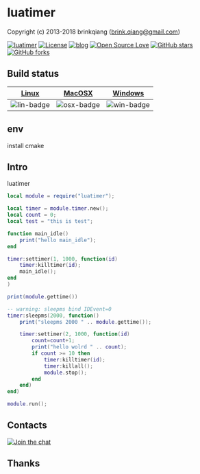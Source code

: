 # luatimer

Copyright (c) 2013-2018 brinkqiang (brink.qiang@gmail.com)

[![luatimer](https://img.shields.io/badge/brinkqiang-luatimer-blue.svg?style=flat-square)](https://github.com/brinkqiang/luatimer)
[![License](https://img.shields.io/badge/license-MIT-brightgreen.svg)](https://github.com/brinkqiang/luatimer/blob/master/LICENSE)
[![blog](https://img.shields.io/badge/Author-Blog-7AD6FD.svg)](https://brinkqiang.github.io/)
[![Open Source Love](https://badges.frapsoft.com/os/v3/open-source.png)](https://github.com/brinkqiang)
[![GitHub stars](https://img.shields.io/github/stars/brinkqiang/luatimer.svg?label=Stars)](https://github.com/brinkqiang/luatimer) 
[![GitHub forks](https://img.shields.io/github/forks/brinkqiang/luatimer.svg?label=Fork)](https://github.com/brinkqiang/luatimer)

## Build status
| [Linux][lin-link] | [MacOSX][osx-link] | [Windows][win-link] |
| :---------------: | :----------------: | :-----------------: |
| ![lin-badge]      | ![osx-badge]       | ![win-badge]        |

[lin-badge]: https://travis-ci.org/brinkqiang/luatimer.svg?branch=master "Travis build status"
[lin-link]:  https://travis-ci.org/brinkqiang/luatimer "Travis build status"
[osx-badge]: https://travis-ci.org/brinkqiang/luatimer.svg?branch=master "Travis build status"
[osx-link]:  https://travis-ci.org/brinkqiang/luatimer "Travis build status"
[win-badge]: https://ci.appveyor.com/api/projects/status/github/brinkqiang/luatimer?branch=master&svg=true "AppVeyor build status"
[win-link]:  https://ci.appveyor.com/project/brinkqiang/luatimer "AppVeyor build status"

## env
install cmake

## Intro
luatimer
```lua
local module = require("luatimer");

local timer = module.timer.new();
local count = 0;
local test = "this is test";

function main_idle()
    print("hello main_idle");
end

timer:settimer(1, 1000, function(id)
    timer:killtimer(id);
    main_idle();
end
)

print(module.gettime())

-- warning: sleepms bind IDEvent=0
timer:sleepms(2000, function()
    print("sleepms 2000 " .. module.gettime());

    timer:settimer(2, 1000, function(id)
        count=count+1;
        print("hello wolrd " .. count);
        if count >= 10 then
            timer:killtimer(id);
            timer:killall();
            module.stop();
        end
    end)
end)

module.run();
```
## Contacts
[![Join the chat](https://badges.gitter.im/brinkqiang/luatimer/Lobby.svg)](https://gitter.im/brinkqiang/luatimer)

## Thanks

